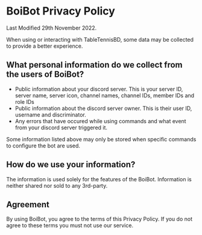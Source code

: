# BoiBot Privacy Policy

Last Modified 29th November 2022.

When using or interacting with TableTennisBD, some data may be collected to provide a better experience.


## What personal information do we collect from the users of BoiBot? 

- Public information about your discord server. This is your server ID, server name, server icon, channel names, channel IDs, member IDs and role IDs
- Public information about the discord server owner. This is their user ID, username and discriminator.
- Any errors that have occured while using commands and what event from your discord server triggered it. 

Some information listed above may only be stored when specific commands to configure the bot are used. 


## How do we use your information?

The information is used solely for the features of the BoiBot. Information is neither shared nor sold to any 3rd-party.


## Agreement

By using BoiBot, you agree to the terms of this Privacy Policy. If you do not agree to these terms you must not use our service. 